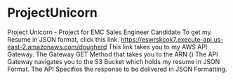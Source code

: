 # ProjectUnicorn
Project Unicorn - Project for EMC Sales Engineer Candidate
To get my Resume in JSON format, click this link. 
https://eswrskcok7.execute-api.us-east-2.amazonaws.com/dougherd
This link takes you to my AWS API Gateway. 
The Gateway GET Method that takes you to the ARN ()
The API Gateway navigates you to the S3 Bucket which holds my resume in JSON Format. 
The API Specifies the response to be delivered in JSON Formatting.  
